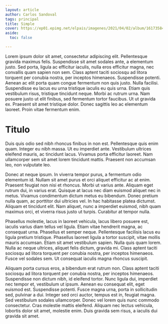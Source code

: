 ```yaml
---
layout: article
author: Carlos Sandoval
tags: principal
title: Simple
cover: https://ep01.epimg.net/elpais/imagenes/2021/04/02/album/1617358467_015666_1617366075_noticia_normal.jpg
aside:
  toc: false

---
```

Lorem ipsum dolor sit amet, consectetur adipiscing elit. Pellentesque gravida maximus felis. Suspendisse sit amet sodales ante, a elementum justo. Sed porta, ligula ac efficitur iaculis, nulla eros efficitur magna, nec convallis quam sapien non sem. Class aptent taciti sociosqu ad litora torquent per conubia nostra, per inceptos himenaeos. Suspendisse potenti. Aenean ac elit porta quam congue fermentum non quis justo. Nulla facilisi. Suspendisse eu lacus eu urna tristique iaculis eu quis urna. Etiam quis vestibulum risus, tristique tincidunt neque. Morbi ac rutrum urna. Nam posuere justo ut elit finibus, sed fermentum tortor faucibus. Ut ut gravida ex. Praesent sit amet tristique dolor. Donec sagittis leo ac elementum laoreet. Proin vitae fermentum enim.

# Titulo
Duis quis odio sed nibh rhoncus finibus in non est. Pellentesque quis enim quam. Integer eu nibh massa. Ut eu imperdiet ante. Vestibulum ultrices eleifend mauris, ac tincidunt lacus. Vivamus porta efficitur laoreet. Nam ullamcorper sem sit amet lorem tincidunt mattis. Praesent non accumsan leo, non vulputate leo.

Donec at neque ipsum. In viverra tempor purus, a fermentum odio elementum id. Nullam sit amet purus et orci aliquet efficitur ac at enim. Praesent feugiat non nisi et rhoncus. Morbi ut varius ante. Aliquam eget rutrum dui, in varius erat. Quisque at lacus nec diam euismod aliquet nec in metus. Vivamus condimentum dictum metus eu bibendum. Donec pretium nulla quam, ac porttitor dui ultricies vel. In hac habitasse platea dictumst. Aliquam et tincidunt elit. Nam aliquet, nunc a imperdiet euismod, nibh quam maximus orci, et viverra risus justo ut turpis. Curabitur at tempor nulla.

Phasellus molestie, lacus in laoreet vehicula, lacus libero posuere est, iaculis varius diam tellus vel ligula. Etiam vitae hendrerit magna, ac consequat urna. Phasellus et semper neque. Pellentesque facilisis lacus eu ligula pretium tristique. Phasellus laoreet ligula a tortor suscipit, vitae mollis mauris accumsan. Etiam sit amet vestibulum sapien. Nulla quis quam lorem. Nulla ac neque ultrices, aliquet felis dictum, gravida mi. Class aptent taciti sociosqu ad litora torquent per conubia nostra, per inceptos himenaeos. Fusce vel sodales sem. Ut consequat iaculis magna rhoncus suscipit.

Aliquam porta cursus eros, a bibendum erat rutrum non. Class aptent taciti sociosqu ad litora torquent per conubia nostra, per inceptos himenaeos. Suspendisse non dictum nibh, id eleifend tortor. Nunc ligula dui, imperdiet nec tempor et, vestibulum ut ipsum. Aenean eu consequat elit, eget euismod est. Suspendisse potenti. Fusce magna urna, porta in sollicitudin sed, pulvinar a dui. Integer sed orci auctor, tempus est in, feugiat magna. Sed vestibulum sodales ullamcorper. Donec vel lorem quis nunc commodo consectetur. Cras molestie mattis eleifend. Aliquam nec lectus vehicula, lobortis dolor sit amet, molestie enim. Duis gravida sem risus, a iaculis dui gravida sit amet.
